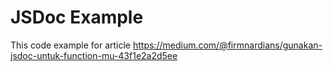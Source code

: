 # JSDoc Example
This code example for article https://medium.com/@firmnardians/gunakan-jsdoc-untuk-function-mu-43f1e2a2d5ee
